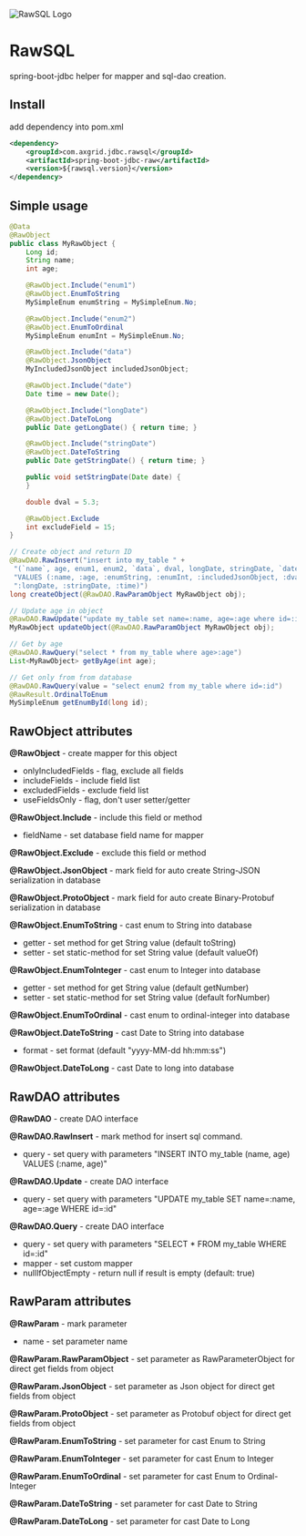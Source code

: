 ![RawSQL Logo](./logo.png)

RawSQL
======

spring-boot-jdbc helper for mapper and sql-dao creation.


Install
-------

add dependency into pom.xml
```xml 
<dependency>
    <groupId>com.axgrid.jdbc.rawsql</groupId>
    <artifactId>spring-boot-jdbc-raw</artifactId>
    <version>${rawsql.version}</version>
</dependency>
```


Simple usage
------------
```java
@Data
@RawObject
public class MyRawObject {
    Long id;
    String name;
    int age;

    @RawObject.Include("enum1")
    @RawObject.EnumToString
    MySimpleEnum enumString = MySimpleEnum.No;

    @RawObject.Include("enum2")
    @RawObject.EnumToOrdinal
    MySimpleEnum enumInt = MySimpleEnum.No;

    @RawObject.Include("data")
    @RawObject.JsonObject
    MyIncludedJsonObject includedJsonObject;

    @RawObject.Include("date")
    Date time = new Date();

    @RawObject.Include("longDate")
    @RawObject.DateToLong
    public Date getLongDate() { return time; }

    @RawObject.Include("stringDate")
    @RawObject.DateToString
    public Date getStringDate() { return time; }

    public void setStringDate(Date date) {
    }

    double dval = 5.3;

    @RawObject.Exclude
    int excludeField = 15;
}
```


```java
// Create object and return ID
@RawDAO.RawInsert("insert into my_table " +
 "(`name`, age, enum1, enum2, `data`, dval, longDate, stringDate, `date`) " +
 "VALUES (:name, :age, :enumString, :enumInt, :includedJsonObject, :dval, " +
 ":longDate, :stringDate, :time)")
long createObject(@RawDAO.RawParamObject MyRawObject obj);

// Update age in object
@RawDAO.RawUpdate("update my_table set name=:name, age=:age where id=:id")
MyRawObject updateObject(@RawDAO.RawParamObject MyRawObject obj);

// Get by age
@RawDAO.RawQuery("select * from my_table where age>:age")
List<MyRawObject> getByAge(int age);

// Get only from from database 
@RawDAO.RawQuery(value = "select enum2 from my_table where id=:id")
@RawResult.OrdinalToEnum
MySimpleEnum getEnumById(long id);
```

RawObject attributes
--------------------
**@RawObject** - create mapper for this object
  
 * onlyIncludedFields - flag, exclude all fields
 * includeFields - include field list
 * excludedFields - exclude field list
 * useFieldsOnly - flag, don't user setter/getter
 
**@RawObject.Include** - include this field or method

 * fieldName - set database field name for mapper

**@RawObject.Exclude** - exclude this field or method

**@RawObject.JsonObject** - mark field for auto create String-JSON serialization in database

**@RawObject.ProtoObject** - mark field for auto create Binary-Protobuf serialization in database

**@RawObject.EnumToString** - cast enum to String into database

 * getter - set method for get String value (default toString) 
 * setter - set static-method for set String value (default valueOf)

**@RawObject.EnumToInteger** - cast enum to Integer into database
 
 * getter - set method for get String value (default getNumber) 
 * setter - set static-method for set String value (default forNumber)

**@RawObject.EnumToOrdinal** - cast enum to ordinal-integer into database

**@RawObject.DateToString** - cast Date to String into database
 * format - set format (default "yyyy-MM-dd hh:mm:ss")

**@RawObject.DateToLong** - cast Date to long into database

RawDAO attributes
-----------------

**@RawDAO** - create DAO interface

**@RawDAO.RawInsert** - mark method for insert sql command.

 * query - set query with parameters "INSERT INTO my_table (name, age) VALUES (:name, age)"

**@RawDAO.Update** - create DAO interface

 * query - set query with parameters "UPDATE my_table SET name=:name, age=:age WHERE id=:id"

**@RawDAO.Query**  - create DAO interface
  
 * query  - set query with parameters "SELECT * FROM my_table WHERE id=:id"
 * mapper - set custom mapper
 * nullIfObjectEmpty - return null if result is empty (default: true)  

RawParam attributes
-------------------

**@RawParam** - mark parameter

 * name - set parameter name

**@RawParam.RawParamObject** - set parameter as RawParameterObject for direct get fields from object

**@RawParam.JsonObject** - set parameter as Json object for direct get fields from object

**@RawParam.ProtoObject** - set parameter as Protobuf object for direct get fields from object

**@RawParam.EnumToString** - set parameter for cast Enum to String

**@RawParam.EnumToInteger** - set parameter for cast Enum to Integer

**@RawParam.EnumToOrdinal** - set parameter for cast Enum to Ordinal-Integer

**@RawParam.DateToString** - set parameter for cast Date to String

**@RawParam.DateToLong** - set parameter for cast Date to Long


